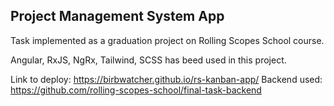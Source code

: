 ## Project Management System App 
Task implemented as a graduation project on Rolling Scopes School course.

Angular, RxJS, NgRx, Tailwind, SCSS has beed used in this project.

Link to deploy: https://birbwatcher.github.io/rs-kanban-app/
Backend used: https://github.com/rolling-scopes-school/final-task-backend
